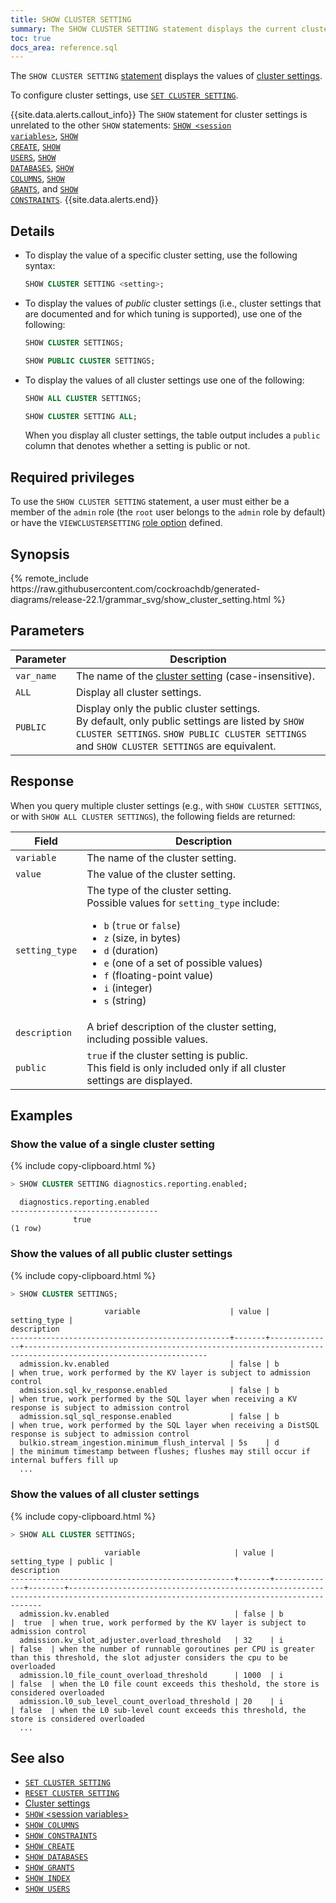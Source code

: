 ```yaml
---
title: SHOW CLUSTER SETTING
summary: The SHOW CLUSTER SETTING statement displays the current cluster settings.
toc: true
docs_area: reference.sql
---
```


The `SHOW CLUSTER SETTING` [statement](sql-statements.html) displays the values of [cluster settings](cluster-settings.html).

To configure cluster settings, use [`SET CLUSTER SETTING`](set-cluster-setting.html).

{{site.data.alerts.callout_info}}
The `SHOW` statement for cluster settings is unrelated to the other `SHOW` statements: <a href="show-vars.html"><code>SHOW &lt;session variables&gt;</code></a>, <a href="show-create.html"><code>SHOW CREATE</code></a>, <a href="show-users.html"><code>SHOW USERS</code></a>, <a href="show-databases.html"><code>SHOW DATABASES</code></a>, <a href="show-columns.html"><code>SHOW COLUMNS</code></a>, <a href="show-grants.html"><code>SHOW GRANTS</code></a>, and <a href="show-constraints.html"><code>SHOW CONSTRAINTS</code></a>.
{{site.data.alerts.end}}

## Details

- To display the value of a specific cluster setting, use the following syntax:

    ~~~ sql
    SHOW CLUSTER SETTING <setting>;
    ~~~

- To display the values of *public* cluster settings (i.e., cluster settings that are documented and for which tuning is supported), use one of the following:

    ~~~ sql
    SHOW CLUSTER SETTINGS;
    ~~~
    ~~~ sql
    SHOW PUBLIC CLUSTER SETTINGS;
    ~~~

-  To display the values of all cluster settings use one of the following:

    ~~~ sql
    SHOW ALL CLUSTER SETTINGS;
    ~~~
    ~~~ sql
    SHOW CLUSTER SETTING ALL;
    ~~~

    When you display all cluster settings, the table output includes a `public` column that denotes whether a setting is public or not.

## Required privileges

To use the `SHOW CLUSTER SETTING` statement, a user must either be a member of the `admin` role (the `root` user belongs to the `admin` role by default) or have the `VIEWCLUSTERSETTING` [role option](security-reference/authorization.html#role-options) defined.

## Synopsis

<div>
{% remote_include https://raw.githubusercontent.com/cockroachdb/generated-diagrams/release-22.1/grammar_svg/show_cluster_setting.html %}
</div>

## Parameters

Parameter | Description
----------|------------
`var_name` | The name of the [cluster setting](cluster-settings.html) (case-insensitive).
`ALL` | Display all cluster settings.
`PUBLIC` | Display only the public cluster settings.<br>By default, only public settings are listed by `SHOW CLUSTER SETTINGS`. `SHOW PUBLIC CLUSTER SETTINGS` and `SHOW CLUSTER SETTINGS` are equivalent.

## Response

When you query multiple cluster settings (e.g., with `SHOW CLUSTER SETTINGS`, or with `SHOW ALL CLUSTER SETTINGS`), the following fields are returned:

Field | Description
------|------------
`variable` | The name of the cluster setting.
`value` | The value of the cluster setting.
`setting_type` | The type of the cluster setting.<br>Possible values for `setting_type` include:<ul><li>`b` (`true` or `false`)</li><li>`z` (size, in bytes)</li><li>`d` (duration)</li><li>`e` (one of a set of possible values)</li><li>`f` (floating-point value)</li><li>`i` (integer)</li><li>`s` (string)</li></ul>
`description` | A brief description of the cluster setting, including possible values.
`public` | `true` if the cluster setting is public.<br>This field is only included only if all cluster settings are displayed.

## Examples

### Show the value of a single cluster setting

{% include copy-clipboard.html %}
~~~ sql
> SHOW CLUSTER SETTING diagnostics.reporting.enabled;
~~~

~~~
  diagnostics.reporting.enabled
---------------------------------
              true
(1 row)
~~~

### Show the values of all public cluster settings

{% include copy-clipboard.html %}
~~~ sql
> SHOW CLUSTER SETTINGS;
~~~

~~~
                     variable                    | value | setting_type |                                                 description
-------------------------------------------------+-------+--------------+---------------------------------------------------------------------------------------------------------------
  admission.kv.enabled                           | false | b            | when true, work performed by the KV layer is subject to admission control
  admission.sql_kv_response.enabled              | false | b            | when true, work performed by the SQL layer when receiving a KV response is subject to admission control
  admission.sql_sql_response.enabled             | false | b            | when true, work performed by the SQL layer when receiving a DistSQL response is subject to admission control
  bulkio.stream_ingestion.minimum_flush_interval | 5s    | d            | the minimum timestamp between flushes; flushes may still occur if internal buffers fill up
  ...
~~~

### Show the values of all cluster settings

{% include copy-clipboard.html %}
~~~ sql
> SHOW ALL CLUSTER SETTINGS;
~~~

~~~
                     variable                     | value | setting_type | public |                                                             description
--------------------------------------------------+-------+--------------+--------+--------------------------------------------------------------------------------------------------------------------------------------
  admission.kv.enabled                            | false | b            |  true  | when true, work performed by the KV layer is subject to admission control
  admission.kv_slot_adjuster.overload_threshold   | 32    | i            | false  | when the number of runnable goroutines per CPU is greater than this threshold, the slot adjuster considers the cpu to be overloaded
  admission.l0_file_count_overload_threshold      | 1000  | i            | false  | when the L0 file count exceeds this theshold, the store is considered overloaded
  admission.l0_sub_level_count_overload_threshold | 20    | i            | false  | when the L0 sub-level count exceeds this threshold, the store is considered overloaded
  ...
~~~

## See also

- [`SET CLUSTER SETTING`](set-cluster-setting.html)
- [`RESET CLUSTER SETTING`](reset-cluster-setting.html)
- [Cluster settings](cluster-settings.html)
- [`SHOW` &lt;session variables&gt;](show-vars.html)
- [`SHOW COLUMNS`](show-columns.html)
- [`SHOW CONSTRAINTS`](show-constraints.html)
- [`SHOW CREATE`](show-create.html)
- [`SHOW DATABASES`](show-databases.html)
- [`SHOW GRANTS`](show-grants.html)
- [`SHOW INDEX`](show-index.html)
- [`SHOW USERS`](show-users.html)
